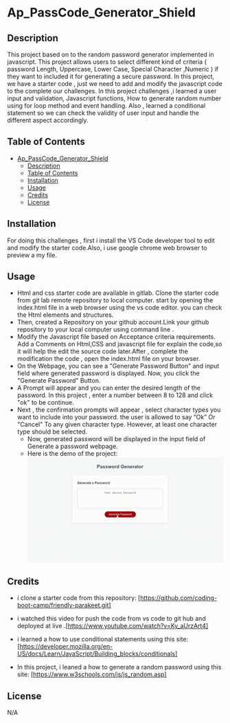 # Ap_PassCode_Generator_Shield



## Description 
This project based on to the  random password  generator implemented in javascript.  This project allows users to  select different kind of criteria ( password Length,  Uppercase, Lower Case, Special Character ,Numeric ) if they want to included it for generating a secure password.  In this project, we have a starter code , just we need to add and modify the javascript code to the complete our challenges.  In this project challenges ,i learned a user input and validation, Javascript functions, How to generate random number using for loop method and event handling. Also , learned a  conditional statement so we can check the validity of user input and handle the different aspect accordingly.  


## Table of Contents


- [Ap\_PassCode\_Generator\_Shield](#ap_passcode_generator_shield)
  - [Description](#description)
  - [Table of Contents](#table-of-contents)
  - [Installation](#installation)
  - [Usage](#usage)
  - [Credits](#credits)
  - [License](#license)


## Installation

   For doing this challenges , first i install the VS Code developer tool to edit and modify the starter code.Also, i use google chrome web browser to preview a my file.



## Usage
* Html and css starter code are available in gitlab. Clone the starter code from git lab remote repository to local computer.
start by opening the index.html file in a web browser using the vs code editor. you can check the Html elements and structures.
* Then, created a Repository on your github account.Link your github repository to your local computer using command line . 
* Modify the Javascript file based on Acceptance criteria requirements. Add a Comments on  Html,CSS  and javascript file for explain the code,so it will help the edit the source code later.After , complete the modification the code , open the index.html file on your browser.
* On the Webpage, you can see a "Generate Password Button" and input field where generated password is displayed. Now, you click the "Generate Password" Button. 
* A Prompt will appear and you can enter the desired  length of the password. In this project , enter a number between 8 to 128 and click "ok" to be continue. 
* Next , the confirmation prompts will appear , select character types you want to include into your password. the user is allowed to say “Ok” Or "Cancel"  To any given character type. However, at least one character type should be selected. 
  * Now, generated password will be displayed in the input field  of Generate a password webpage.
  * Here is the demo of  the project: ![AP Password Generator Shield](Assets/Images/Demo.gif)






## Credits
* i clone a starter code from this repository: [https://github.com/coding-boot-camp/friendly-parakeet.git]

* i watched this video for push the code from vs code to git hub and deployed at live .[https://www.youtube.com/watch?v=Ky_aUrzArt4]

* i learned a how to use conditional statements using this site:[https://developer.mozilla.org/en-US/docs/Learn/JavaScript/Building_blocks/conditionals]  
  
* In this project, i leaned a how to generate a random password  using this site: [https://www.w3schools.com/js/js_random.asp]




## License
N/A